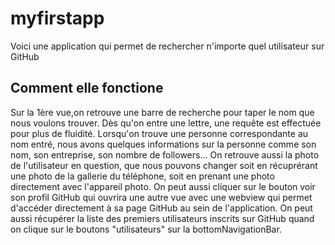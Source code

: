 # myfirstapp

Voici une application qui permet de rechercher n'importe quel utilisateur sur GitHub 

## Comment elle fonctione

Sur la 1ère vue,on retrouve une barre de recherche pour taper le nom que nous voulons trouver. Dès qu'on entre une lettre, une requête est effectuée pour plus de fluidité. Lorsqu'on trouve une personne correspondante au nom entré, nous avons quelques informations sur la personne comme son nom, son entreprise, son nombre de followers...
On retrouve aussi la photo de l'utilisateur en question, que nous pouvons changer soit en récuprérant une photo de la gallerie du téléphone, soit en prenant une photo directement avec l'appareil photo.
On peut aussi cliquer sur le bouton voir son profil GitHub qui ouvrira une autre vue avec une webview qui permet d'accéder directement à sa page GitHub au sein de l'application.
On peut aussi récupérer la liste des premiers utilisateurs inscrits sur GitHub quand on clique sur le boutons "utilisateurs" sur la bottomNavigationBar.

